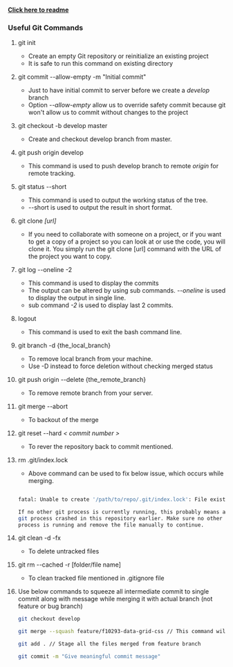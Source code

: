 #### [Click here to readme](https://github.com/Immidart-Technologies-LLP/git-workflow)


### Useful Git Commands 

1. git init

    * Create an empty Git repository or reinitialize an existing project
    * It is safe to run this command on existing directory
    
2. git commit --allow-empty -m "Initial commit"

    * Just to have initial commit to server before we create a *develop* branch
    * Option *--allow-empty* allow us to override safety commit because git won't allow us to commit without changes to the project
    
3. git checkout -b develop master

    * Create and checkout develop branch from master. 
    
4. git push origin develop

    * This command is used to push develop branch to remote *origin* for remote tracking. 
    
5. git status --short

    * This command is used to output the working status of the tree. 
    * --short is used to output the result in short format.

6. git clone *[url]*

    * If you need to collaborate with someone on a project, or if you want to get a copy of a project so you can look at or use the code, you will clone it. You simply run the git clone [url] command with the URL of the project you want to copy.
    
7. git log --oneline -2

    * This command is used to display the commits
    * The output can be altered by using sub commands. *--oneline* is used to display the output in single line. 
    * sub command *-2* is used to display last 2 commits.
    
8. logout

    * This command is used to exit the bash command line. 
    
9. git branch -d {the_local_branch}

    * To remove local branch from your machine.
    * Use -D instead to force deletion without checking merged status
    
10. git push origin --delete {the_remote_branch}

    * To remove remote branch from your server.
    
11. git merge --abort 

    * To backout of the merge
    
12. git reset --hard *< commit number >*

    * To rever the repository back to commit mentioned.
    
13. rm .git/index.lock

    * Above command can be used to fix below issue, which occurs while merging. 
    
    ```sh 
    
    fatal: Unable to create '/path/to/repo/.git/index.lock': File exists.

    If no other git process is currently running, this probably means a
    git process crashed in this repository earlier. Make sure no other git
    process is running and remove the file manually to continue.
    ```
    
14. git clean  -d  -fx

    * To delete untracked files
    
15. git rm --cached -r [folder/file name]

    * To clean tracked file mentioned in .gitignore file 
    
16. Use below commands to squeeze all intermediate commit to single commit along with message while merging it with actual branch (not feature or bug branch)

    ```sh
    git checkout develop
    
    git merge --squash feature/f10293-data-grid-css // This command will merge all the changes
    
    git add . // Stage all the files merged from feature branch
    
    git commit -m "Give meaningful commit message"
     
    ```

